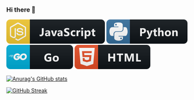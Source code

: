 ### Hi there 👋

<!--
**xinlingqudongX/xinlingqudongX** is a ✨ _special_ ✨ repository because its `README.md` (this file) appears on your GitHub profile.

Here are some ideas to get you started:

- 🔭 I’m currently working on ...
- 🌱 I’m currently learning ...
- 👯 I’m looking to collaborate on ...
- 🤔 I’m looking for help with ...
- 💬 Ask me about ...
- 📫 How to reach me: ...
- 😄 Pronouns: ...
- ⚡ Fun fact: ...
-->

<img src="https://raw.githubusercontent.com/MikeCodesDotNET/ColoredBadges/master/svg/dev/languages/js.svg" alt="javascript" style="max-width: 100%;">
<img src="https://raw.githubusercontent.com/MikeCodesDotNET/ColoredBadges/master/svg/dev/languages/python.svg" alt="python" style="max-width: 100%;">
<img src="https://raw.githubusercontent.com/MikeCodesDotNET/ColoredBadges/master/svg/dev/languages/go.svg" alt="go" style="max-width: 100%;">
<img src="https://raw.githubusercontent.com/MikeCodesDotNET/ColoredBadges/master/svg/dev/languages/html.svg" alt="html" style="max-width: 100%;">

[![Anurag's GitHub stats](https://github-readme-stats.vercel.app/api?username=xinlingqudongX&show_icons=true&theme=radical)](https://github.com/anuraghazra/github-readme-stats)

[![GitHub Streak](https://github-readme-streak-stats.herokuapp.com/?user=xinlingqudongX)](https://git.io/streak-stats)

